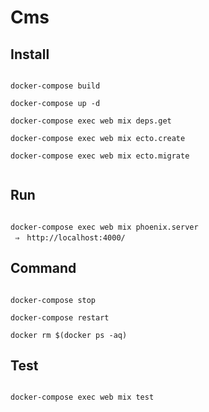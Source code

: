 # Cms

## Install

```

docker-compose build

docker-compose up -d

docker-compose exec web mix deps.get

docker-compose exec web mix ecto.create

docker-compose exec web mix ecto.migrate


```


## Run

```

docker-compose exec web mix phoenix.server
 ⇒　http://localhost:4000/

```

## Command

```

docker-compose stop

docker-compose restart

docker rm $(docker ps -aq)
```

## Test

```

docker-compose exec web mix test

```
